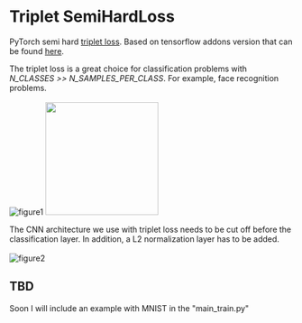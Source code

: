# Triplet SemiHardLoss
PyTorch semi hard [triplet loss](https://arxiv.org/pdf/1503.03832.pdf). Based on tensorflow addons version that can be found [here](https://www.tensorflow.org/addons/tutorials/losses_triplet). 

The triplet loss is a great choice for classification problems with *N_CLASSES >> N_SAMPLES_PER_CLASS*. For example, face recognition problems. 
<br/><br/>
![figure1](https://user-images.githubusercontent.com/18154355/61485418-1cbb1f00-a96f-11e9-8de8-3c46eef5a7dc.png)
<img src="https://user-images.githubusercontent.com/18154355/61485418-1cbb1f00-a96f-11e9-8de8-3c46eef5a7dc.png" width="200" height="200" />

The CNN architecture we use with triplet loss needs to be cut off before the classification layer. In addition, a L2 normalization layer has to be added. 
<br/><br/>
![figure2](https://user-images.githubusercontent.com/18154355/61485417-1cbb1f00-a96f-11e9-8d6a-94964ce8c4db.png)

## TBD
Soon I will include an example with MNIST in the "main_train.py"
